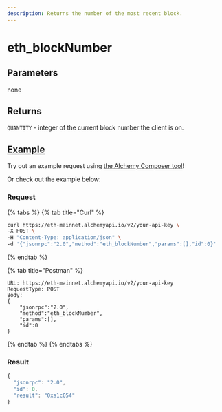 ```yaml
---
description: Returns the number of the most recent block.
---
```


# eth\_blockNumber

## Parameters

none

## Returns

`QUANTITY` - integer of the current block number the client is on.

## [Example](eth\_blocknumber.md#parameters)

Try out an example request using [the Alchemy Composer tool](https://composer.alchemyapi.io/?composer\_state=%7B%22chain%22%3A0%2C%22network%22%3A0%2C%22methodName%22%3A%22eth\_getBlockByNumber%22%2C%22paramValues%22%3A%5B%22latest%22%2Cfalse%5D%7D)!

Or check out the example below:

### Request

{% tabs %}
{% tab title="Curl" %}
```bash
curl https://eth-mainnet.alchemyapi.io/v2/your-api-key \
-X POST \
-H "Content-Type: application/json" \
-d '{"jsonrpc":"2.0","method":"eth_blockNumber","params":[],"id":0}'
```
{% endtab %}

{% tab title="Postman" %}
```http
URL: https://eth-mainnet.alchemyapi.io/v2/your-api-key
RequestType: POST
Body: 
{
    "jsonrpc":"2.0",
    "method":"eth_blockNumber",
    "params":[],
    "id":0
}
```
{% endtab %}
{% endtabs %}

### Result

```javascript
{
  "jsonrpc": "2.0",
  "id": 0,
  "result": "0xa1c054"
}
```
